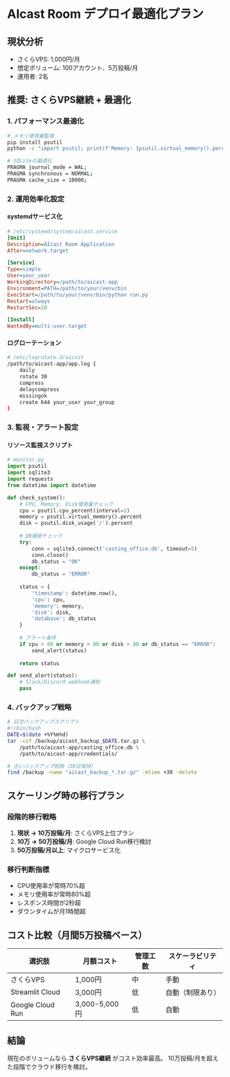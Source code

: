 # AIcast Room デプロイ最適化プラン

## 現状分析
- さくらVPS: 1,000円/月
- 想定ボリューム: 100アカウント、5万投稿/月
- 運用者: 2名

## 推奨: さくらVPS継続 + 最適化

### 1. パフォーマンス最適化
```bash
# メモリ使用量監視
pip install psutil
python -c "import psutil; print(f'Memory: {psutil.virtual_memory().percent}%')"

# SQLiteの最適化
PRAGMA journal_mode = WAL;
PRAGMA synchronous = NORMAL;
PRAGMA cache_size = 10000;
```

### 2. 運用効率化設定

#### systemdサービス化
```ini
# /etc/systemd/system/aicast.service
[Unit]
Description=AIcast Room Application
After=network.target

[Service]
Type=simple
User=your_user
WorkingDirectory=/path/to/aicast-app
Environment=PATH=/path/to/your/venv/bin
ExecStart=/path/to/your/venv/bin/python run.py
Restart=always
RestartSec=10

[Install]
WantedBy=multi-user.target
```

#### ログローテーション
```bash
# /etc/logrotate.d/aicast
/path/to/aicast-app/app.log {
    daily
    rotate 30
    compress
    delaycompress
    missingok
    create 644 your_user your_group
}
```

### 3. 監視・アラート設定

#### リソース監視スクリプト
```python
# monitor.py
import psutil
import sqlite3
import requests
from datetime import datetime

def check_system():
    # CPU, Memory, Disk使用量チェック
    cpu = psutil.cpu_percent(interval=1)
    memory = psutil.virtual_memory().percent
    disk = psutil.disk_usage('/').percent
    
    # DB接続チェック
    try:
        conn = sqlite3.connect('casting_office.db', timeout=5)
        conn.close()
        db_status = "OK"
    except:
        db_status = "ERROR"
    
    status = {
        'timestamp': datetime.now(),
        'cpu': cpu,
        'memory': memory,
        'disk': disk,
        'database': db_status
    }
    
    # アラート条件
    if cpu > 80 or memory > 80 or disk > 80 or db_status == "ERROR":
        send_alert(status)
    
    return status

def send_alert(status):
    # Slack/Discord webhook通知
    pass
```

### 4. バックアップ戦略
```bash
# 日次バックアップスクリプト
#!/bin/bash
DATE=$(date +%Y%m%d)
tar -czf /backup/aicast_backup_$DATE.tar.gz \
    /path/to/aicast-app/casting_office.db \
    /path/to/aicast-app/credentials/

# 古いバックアップ削除（30日保持）
find /backup -name "aicast_backup_*.tar.gz" -mtime +30 -delete
```

## スケーリング時の移行プラン

### 段階的移行戦略
1. **現状 → 10万投稿/月**: さくらVPS上位プラン
2. **10万 → 50万投稿/月**: Google Cloud Run移行検討
3. **50万投稿/月以上**: マイクロサービス化

### 移行判断指標
- CPU使用率が常時70%超
- メモリ使用率が常時80%超
- レスポンス時間が2秒超
- ダウンタイムが月1時間超

## コスト比較（月間5万投稿ベース）

| 選択肢 | 月額コスト | 管理工数 | スケーラビリティ |
|--------|-----------|----------|------------------|
| さくらVPS | 1,000円 | 中 | 手動 |
| Streamlit Cloud | 3,000円 | 低 | 自動（制限あり） |
| Google Cloud Run | 3,000-5,000円 | 低 | 自動 |

## 結論
現在のボリュームなら **さくらVPS継続** がコスト効率最高。
10万投稿/月を超えた段階でクラウド移行を検討。
